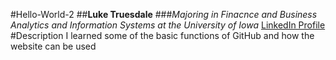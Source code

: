 #Hello-World-2
##**Luke Truesdale**
###*Majoring in Finacnce and Business Analytics and Information Systems at the University of Iowa*
[LinkedIn Profile](https://www.linkedin.com/feed/)
#Description
I learned some of the basic functions of GitHub and how the website can be used
